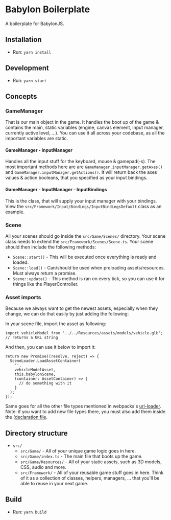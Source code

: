 # Babylon Boilerplate

A boilerplate for BabylonJS.

## Installation

* Run: `yarn install`


## Development

* Run: `yarn start`


## Concepts

### GameManager

That is our main object in the game. It handles the boot up of the game & contains the main, static variables (engine, canvas element, input manager, currently active level, ...). You can use it all across your codebase, as all the important variables are static.


#### GameManager - InputManager

Handles all the input stuff for the keyboard, mouse & gamepad(-s). The most important methods here are are `GameManager.inputManager.getAxes()` and `GameManager.inputManager.getActions()`. It will return back the axes values & action booleans, that you specified as your input bindings.


#### GameManager - InputManager - InputBindings

This is the class, that will supply your input manager with your bindings. View the `src/Framework/Input/Bindings/InputBindingsDefault` class as an example.


### Scene

All your scenes should go inside the `src/Game/Scenes/` directory. Your scene class needs to extend the `src/Framework/Scenes/Scene.ts`. Your scene should then include the following methods:

* `Scene::start()` - This will be executed once everything is ready and loaded.
* `Scene::load()` - Can/should be used when preloading assets/resources. Must always return a promise.
* `Scene::update()` - This method is ran on every tick, so you can use it for things like the PlayerController.


### Asset imports

Because we always want to get the newest assets, especially when they change, we can do that easily by just adding the following:

In your scene file, import the asset as following:

```
import vehicleModel from '../../Resources/assets/models/vehicle.glb'; // returns a URL string
```

And then, you can use it below to import it:

```
return new Promise((resolve, reject) => {
  SceneLoader.LoadAssetContainer(
    '',
    vehicleModelAsset,
    this.babylonScene,
    (container: AssetContainer) => {
      // do something with it
    }
  );
});
```

Same goes for all the other file types mentioned in webpacks's [url-loader](https://github.com/bobalazek/babylon-boilerplate/blob/master/webpack.common.js#L68). Note: if you want to add new file types there, you must also add them inside the ([declaration file](https://github.com/bobalazek/babylon-boilerplate/blob/master/src/declarations.d.ts).


## Directory structure

* `src/`
    * `src/Game/` - All of your unique game logic goes in here.
    * `src/Game/index.ts` - The main file that boots up the game.
    * `src/Game/Resources/` - All of your static assets, such as 3D models, CSS, audio and more.
    * `src/Framework/` - All of your reusable game stuff goes in here. Think of it as a collection of classes, helpers, managers, ... that you'll be able to reuse in your next game.


## Build

* Run: `yarn build`
